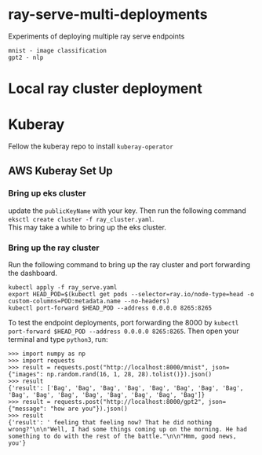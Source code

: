 # ray-serve-multi-deployments
Experiments of deploying multiple ray serve endpoints 
```
mnist - image classification 
gpt2 - nlp 
```
# Local ray cluster deployment 

# Kuberay 
Fellow the kuberay repo to install `kuberay-operator`

## AWS Kuberay Set Up
### Bring up eks cluster
update the `publicKeyName` with your key. 
Then run the following command `eksctl create cluster -f ray_cluster.yaml`. <br/>
This may take a while to bring up the eks cluster. 

### Bring up the ray cluster 
Run the following command to bring up the ray cluster and port forwarding the dashboard. 

```
kubectl apply -f ray_serve.yaml
export HEAD_POD=$(kubectl get pods --selector=ray.io/node-type=head -o custom-columns=POD:metadata.name --no-headers)
kubectl port-forward $HEAD_POD --address 0.0.0.0 8265:8265
```

To test the endpoint deployments, port forwarding the 8000 by `kubectl port-forward $HEAD_POD --address 0.0.0.0 8265:8265`. Then open your terminal and type `python3`, run:
```
>>> import numpy as np
>>> import requests
>>> result = requests.post("http://localhost:8000/mnist", json= {"images": np.random.rand(16, 1, 28, 28).tolist()}).json()
>>> result
{'result': ['Bag', 'Bag', 'Bag', 'Bag', 'Bag', 'Bag', 'Bag', 'Bag', 'Bag', 'Bag', 'Bag', 'Bag', 'Bag', 'Bag', 'Bag', 'Bag']}
>>> result = requests.post("http://localhost:8000/gpt2", json= {"message": "how are you"}).json()
>>> result
{'result': ' feeling that feeling now? That he did nothing wrong?"\n\n"Well, I had some things coming up on the morning. He had something to do with the rest of the battle."\n\n"Hmm, good news, you'}
``` 